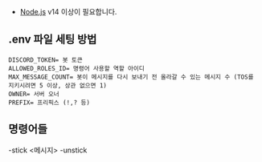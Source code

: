 
- [Node.js](https://nodejs.org) v14 이상이 필요합니다.

## .env 파일 세팅 방법

```env
DISCORD_TOKEN= 봇 토큰
ALLOWED_ROLES_ID= 명령어 사용할 역할 아이디
MAX_MESSAGE_COUNT= 봇이 메시지를 다시 보내기 전 올라갈 수 있는 메시지 수 (TOS를 지키시려면 5 이상, 상관 없으면 1)
OWNER= 서버 오너
PREFIX= 프리픽스 (!,? 등)
```

## 명령어들
-stick <메시지>
-unstick